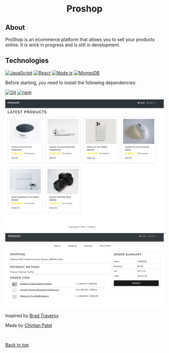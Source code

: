 <!-- <div align="center" id="top"> -->


  <!-- <a href="https://proshop.netlify.app">Demo</a> -->
<!-- </div> -->

<h1 align="center">Proshop</h1>

## About ##

ProShop is an ecommerce platform that allows you to sell your products online.
It is work in progress and is still in development.

<!-- ## :sparkles: Features ##

:heavy_check_mark: Feature 1;\
:heavy_check_mark: Feature 2;\
:heavy_check_mark: Feature 3;  -->

## Technologies ##

[![JavaScript](https://img.icons8.com/color/48/000000/javascript--v1.png)](https:developer.mozilla.org/en-US/docs/Web/JavaScript)
[![React](https://img.icons8.com/office/48/000000/react.png)](https://reactjs.org/)
[![Node.js](https://img.icons8.com/color/48/000000/nodejs.png)](https://nodejs.org/)
[![MongoDB](https://img.icons8.com/color/48/000000/mongodb.png)](https://www.mongodb.com/)


Before starting, you need to install the following dependencies:

[![Git](https://img.icons8.com/color/48/000000/git.png)](https://git-scm.com/)
[![npm](https://img.icons8.com/color/48/000000/npm.png)](https://www.npmjs.com/)

![ss](./frontend/public/images/ss.png)
![order](./frontend/public/images/ss2.png)



Inspired by <a href="https://twitter.com/traversymedia?ref_src=twsrc%5Egoogle%7Ctwcamp%5Eserp%7Ctwgr%5Eauthor" target="_blank">Brad Traversy
</a>

Made by <a href="https://github.com/{{chihempat}}" target="_blank">Chintan Patel</a>

&#xa0;

<a href="#top">Back to top</a>
